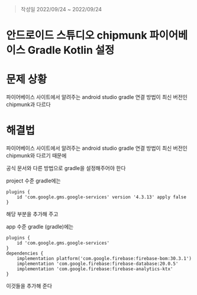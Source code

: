 > 작성일 2022/09/24 ~ 2022/09/24

# 안드로이드 스튜디오 chipmunk 파이어베이스 Gradle Kotlin 설정

# 문제 상황

파이어베이스 사이트에서 알려주는 android studio gradle 연결 방법이 최신 버전인 chipmunk과 다르다

# 해결법

파이어베이스 사이트에서 알려주는 android studio gradle 연결 방법이 최신 버전인 chipmunk와 다르기 때문에

공식 문서와 다른 방법으로 gradle을 설정해주어야 한다

project 수준 gradle에는

~~~
plugins {
    id 'com.google.gms.google-services' version '4.3.13' apply false
}
~~~
해당 부분을 추가해 주고

app 수준 gradle (gradle)에는

~~~
plugins {
    id 'com.google.gms.google-services'
}
dependencies {
    implementation platform('com.google.firebase:firebase-bom:30.3.1')
    implementation 'com.google.firebase:firebase-database:20.0.5'
    implementation 'com.google.firebase:firebase-analytics-ktx'
}
~~~
이것들을 추가해 준다
